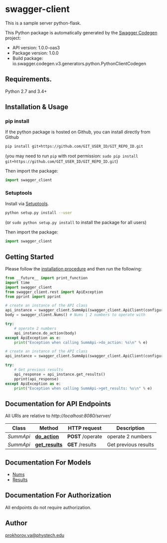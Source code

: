 # swagger-client
This is a sample server python-flask.

This Python package is automatically generated by the [Swagger Codegen](https://github.com/swagger-api/swagger-codegen) project:

- API version: 1.0.0-oas3
- Package version: 1.0.0
- Build package: io.swagger.codegen.v3.generators.python.PythonClientCodegen

## Requirements.

Python 2.7 and 3.4+

## Installation & Usage
### pip install

If the python package is hosted on Github, you can install directly from Github

```sh
pip install git+https://github.com/GIT_USER_ID/GIT_REPO_ID.git
```
(you may need to run `pip` with root permission: `sudo pip install git+https://github.com/GIT_USER_ID/GIT_REPO_ID.git`)

Then import the package:
```python
import swagger_client 
```

### Setuptools

Install via [Setuptools](http://pypi.python.org/pypi/setuptools).

```sh
python setup.py install --user
```
(or `sudo python setup.py install` to install the package for all users)

Then import the package:
```python
import swagger_client
```

## Getting Started

Please follow the [installation procedure](#installation--usage) and then run the following:

```python
from __future__ import print_function
import time
import swagger_client
from swagger_client.rest import ApiException
from pprint import pprint

# create an instance of the API class
api_instance = swagger_client.SummApi(swagger_client.ApiClient(configuration))
body = swagger_client.Nums() # Nums | 2 numbers to operate with

try:
    # operate 2 numbers
    api_instance.do_action(body)
except ApiException as e:
    print("Exception when calling SummApi->do_action: %s\n" % e)

# create an instance of the API class
api_instance = swagger_client.SummApi(swagger_client.ApiClient(configuration))

try:
    # Get previous results
    api_response = api_instance.get_results()
    pprint(api_response)
except ApiException as e:
    print("Exception when calling SummApi->get_results: %s\n" % e)
```

## Documentation for API Endpoints

All URIs are relative to *http://localhost:8080/server/*

Class | Method | HTTP request | Description
------------ | ------------- | ------------- | -------------
*SummApi* | [**do_action**](docs/SummApi.md#do_action) | **POST** /operate | operate 2 numbers
*SummApi* | [**get_results**](docs/SummApi.md#get_results) | **GET** /results | Get previous results

## Documentation For Models

 - [Nums](docs/Nums.md)
 - [Results](docs/Results.md)

## Documentation For Authorization

 All endpoints do not require authorization.


## Author

prokhorov.va@phystech.edu
